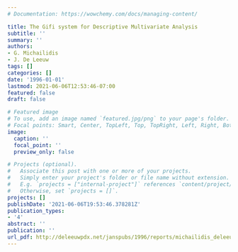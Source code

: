 ```yaml
---
# Documentation: https://wowchemy.com/docs/managing-content/

title: The Gifi system for Descriptive Multivariate Analysis
subtitle: ''
summary: ''
authors:
- G. Michailidis
- J. De Leeuw
tags: []
categories: []
date: '1996-01-01'
lastmod: 2021-06-06T12:53:46-07:00
featured: false
draft: false

# Featured image
# To use, add an image named `featured.jpg/png` to your page's folder.
# Focal points: Smart, Center, TopLeft, Top, TopRight, Left, Right, BottomLeft, Bottom, BottomRight.
image:
  caption: ''
  focal_point: ''
  preview_only: false

# Projects (optional).
#   Associate this post with one or more of your projects.
#   Simply enter your project's folder or file name without extension.
#   E.g. `projects = ["internal-project"]` references `content/project/deep-learning/index.md`.
#   Otherwise, set `projects = []`.
projects: []
publishDate: '2021-06-06T19:53:46.378281Z'
publication_types:
- '4'
abstract: ''
publication: ''
url_pdf: http://deleeuwpdx.net/janspubs/1996/reports/michailidis_deleeuw_R_96b.pdf
---
```

